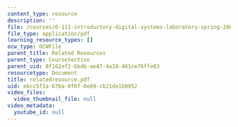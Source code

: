 ```yaml
---
content_type: resource
description: ''
file: /courses/6-111-introductory-digital-systems-laboratory-spring-2006/ebcc5f1ab76a0f6f0e69cb21de1b0952_relatedresource.pdf
file_type: application/pdf
learning_resource_types: []
ocw_type: OCWFile
parent_title: Related Resources
parent_type: CourseSection
parent_uid: 8f162ef2-6bdb-ae47-4a18-461ce76ffe83
resourcetype: Document
title: relatedresource.pdf
uid: ebcc5f1a-b76a-0f6f-0e69-cb21de1b0952
video_files:
  video_thumbnail_file: null
video_metadata:
  youtube_id: null
---
```

